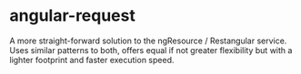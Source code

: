 angular-request
===============

A more straight-forward solution to the ngResource / Restangular service. Uses similar patterns to both, offers equal if not greater flexibility but with a lighter footprint and faster execution speed.
